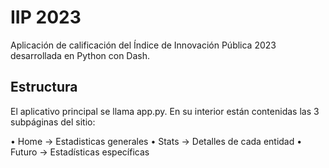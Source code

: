 # IIP 2023

Aplicación de calificación del Índice de Innovación Pública 2023 desarrollada en Python con Dash.

## Estructura

El aplicativo principal se llama app.py. En su interior están contenidas las 3 subpáginas del sitio:

• Home -> Estadisticas generales
• Stats -> Detalles de cada entidad
• Futuro -> Estadísticas específicas
